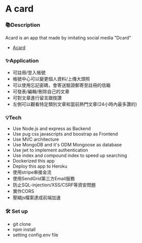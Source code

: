 # A card


### 📚Description
Acard is an app that made by imitating social media "Dcard"
- [Acard](https://a-card.herokuapp.com/ "link")

### ✨Application
- 可註冊/登入帳號
- 帳號中心可以變更個人資料/上傳大頭照
- 可以使用忘記密碼，會寄送驗證郵寄至註冊的信箱
- 可發表/編輯/刪除自己的文章
- 可對文章進行留言跟按讚
- 左側可以觀看特定類別文章和當前熱門文章(24小時內最多讚的)

### 💡Tech
- Use Node.js and express as Backend
- Use pug css javascripts and boostrap as Frontend
- Use MVC architecture
- Use MongoDB and it's ODM Mongoose as database
- Use jwt to implement authentication
- Use index and compound index to speed up searching
- Dockerized this app
- Deploy this app to Heroku
- 使用stripe串接金流
- 使用SendGrid第三方Email服務
- 防止SQL-injection/XSS/CSRF等資安問題
- 實作CORS
- 壓縮js檔案達成前端加速

### 🛠️ Set up
- git clone
- npm install
- setting config.env file
